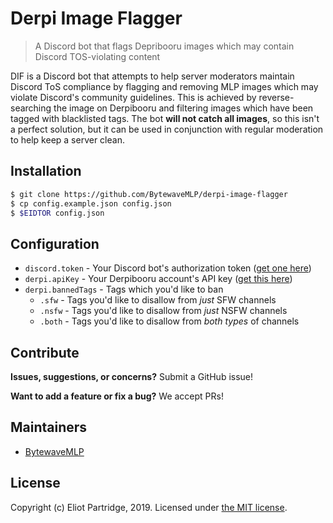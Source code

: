 # Derpi Image Flagger

> A Discord bot that flags Depribooru images which may contain Discord TOS-violating content

DIF is a Discord bot that attempts to help server moderators maintain Discord ToS compliance by flagging and removing MLP images which may violate Discord's community guidelines. This is achieved by reverse-searching the image on Derpibooru and filtering images which have been tagged with blacklisted tags. The bot **will not catch all images**, so this isn't a perfect solution, but it can be used in conjunction with regular moderation to help keep a server clean.

## Installation

```bash
$ git clone https://github.com/BytewaveMLP/derpi-image-flagger
$ cp config.example.json config.json
$ $EIDTOR config.json
```

## Configuration

- `discord.token` - Your Discord bot's authorization token ([get one here](https://discordapp.com/developers/applications/))
- `derpi.apiKey` - Your Derpibooru account's API key ([get this here](https://derpibooru.org/users/edit))
- `derpi.bannedTags` - Tags which you'd like to ban
	- `.sfw` - Tags you'd like to disallow from *just* SFW channels
	- `.nsfw` - Tags you'd like to disallow from *just* NSFW channels
	- `.both` - Tags you'd like to disallow from *both types* of channels

## Contribute

**Issues, suggestions, or concerns?** Submit a GitHub issue!

**Want to add a feature or fix a bug?** We accept PRs!

## Maintainers

- [BytewaveMLP](https://github.com/BytewaveMLP)

## License

Copyright (c) Eliot Partridge, 2019. Licensed under [the MIT license](/LICENSE).
